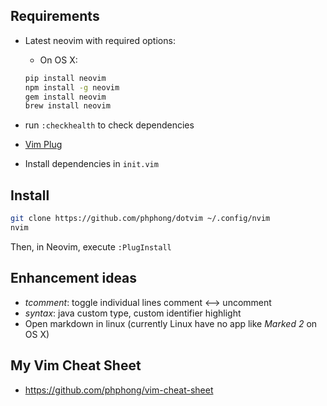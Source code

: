 ## Requirements
- Latest neovim with required options:
  - On OS X:
  ```bash
  pip install neovim
  npm install -g neovim
  gem install neovim
  brew install neovim
  ```

- run `:checkhealth` to check dependencies

- [Vim Plug](https://github.com/junegunn/vim-plug)

- Install dependencies in `init.vim`

## Install
```bash
git clone https://github.com/phphong/dotvim ~/.config/nvim
nvim
```

Then, in Neovim, execute `:PlugInstall`

## Enhancement ideas

- *tcomment*: toggle individual lines comment <--> uncomment
- *syntax*: java custom type, custom identifier highlight
- Open markdown in linux (currently Linux have no app like *Marked 2* on OS X)

## My Vim Cheat Sheet
- https://github.com/phphong/vim-cheat-sheet
